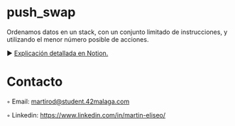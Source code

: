 # push_swap
Ordenamos datos en un stack, con un conjunto limitado de instrucciones, y utilizando el menor número posible de acciones.

► [Explicación detallada en Notion.](https://www.notion.so/push_swap-88358e73b0244bcb8de473879c5da05a)

# Contacto 

◦ Email: martirod@student.42malaga.com

◦ Linkedin: https://www.linkedin.com/in/martin-eliseo/
